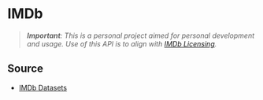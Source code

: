 # IMDb

> _**Important**: This is a personal project aimed for personal development and usage. Use of this API is to align with [IMDb Licensing](https://developer.imdb.com/non-commercial-datasets/)._

## Source

- [IMDb Datasets](https://datasets.imdbws.com/)
